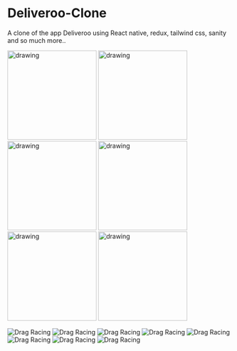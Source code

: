 # Deliveroo-Clone
A clone of the app Deliveroo using React native, redux, tailwind css, sanity and so much more..

<img src="./assets/292767013_1058356888138759_1283593549973690909_n.jpg" alt="drawing" width="200"/>
<img src="./assets/293586748_306202834994702_1812463041789747838_n.jpg" alt="drawing" width="200"/>
<img src="./assets/293803014_626345168884887_557738328140163552_n.jpg" alt="drawing" width="200"/>
<img src="./assets/293956514_369294061950226_2429139719185819895_n.jpg" alt="drawing" width="200"/>
<img src="./assets/294445875_508028367749230_6818937651471916248_n.jpg" alt="drawing" width="200"/>

<img src="./assets/294615914_766732991141695_5255980360598401908_n.jpg" alt="drawing" width="200"/>



![Drag Racing](./assets/292767013_1058356888138759_1283593549973690909_n.jpg)
![Drag Racing](./assets/293586748_306202834994702_1812463041789747838_n.jpg)
![Drag Racing](./assets/293803014_626345168884887_557738328140163552_n.jpg)
![Drag Racing](./assets/293956514_369294061950226_2429139719185819895_n.jpg)
![Drag Racing](./assets/294445875_508028367749230_6818937651471916248_n.jpg)
![Drag Racing](./assets/294615914_766732991141695_5255980360598401908_n.jpg)
![Drag Racing](./assets/294711161_585145969996307_7347790364346155925_n.jpg)
![Drag Racing](./assets/295203316_3322080901414724_8521586591702230094_n.jpg)

